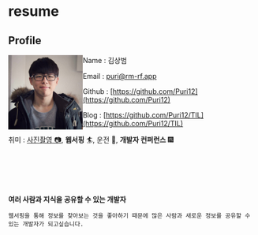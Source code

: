 # resume

## Profile

[<img align="left" width="30%" src="./images/profile.jpg">]()
<p width="70%">
Name : 김상범

Email : puri@rm-rf.app

Github : [https://github.com/Puri12](https://github.com/Puri12)

Blog : [https://github.com/Puri12/TIL](https://github.com/Puri12/TIL)

취미 : 
[사진촬영 📷](https://www.instagram.com/pyuri_dev), 
**웹서핑** 🏄, 
운전 🚗,
**개발자 컨퍼런스** 🎆
</p>
<br>
<br>
<br>
<br>

**여러 사람과 지식을 공유할 수 있는 개발자**
```Text
웹서핑을 통해 정보를 찾아보는 것을 좋아하기 때문에 많은 사람과 새로운 정보를 공유할 수 있는 개발자가 되고싶습니다.
